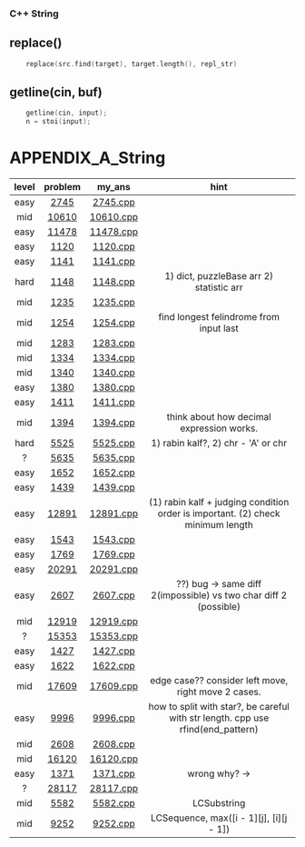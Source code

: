 ### C++ String
## replace()
```c++
	replace(src.find(target), target.length(), repl_str)
```
## getline(cin, buf)
```c++
	getline(cin, input);
	n = stoi(input);
```
# APPENDIX_A_String
| level | problem | my_ans | hint |
| :--: | :--: | :--: | :--: |
| easy | [2745](https://www.acmicpc.net/problem/2745) | [2745.cpp](./2745/2745.cpp) |  |
| mid | [10610](https://www.acmicpc.net/problem/10610) | [10610.cpp](./10610/10610.cpp) |  |
| easy | [11478](https://www.acmicpc.net/problem/11478) | [11478.cpp](./11478/11478.cpp) |  |
| easy | [1120](https://www.acmicpc.net/problem/1120) | [1120.cpp](./1120/1120.cpp) |  |
| easy | [1141](https://www.acmicpc.net/problem/1141) | [1141.cpp](./1141/1141.cpp) |  |
| hard | [1148](https://www.acmicpc.net/problem/1148) | [1148.cpp](./1148/1148.cpp) | 1) dict, puzzleBase arr 2) statistic arr |
| mid | [1235](https://www.acmicpc.net/problem/1235) | [1235.cpp](./1235/1235.cpp) |  |
| mid | [1254](https://www.acmicpc.net/problem/1254) | [1254.cpp](./1254/1254.cpp) | find longest felindrome from input last |
| mid | [1283](https://www.acmicpc.net/problem/1283) | [1283.cpp](./1283/1283.cpp) |  |
| mid | [1334](https://www.acmicpc.net/problem/1334) | [1334.cpp](./1334/1334.cpp) |  |
| mid | [1340](https://www.acmicpc.net/problem/1340) | [1340.cpp](./1340/1340.cpp) |  |
| easy | [1380](https://www.acmicpc.net/problem/1380) | [1380.cpp](./1380/1380.cpp) |  |
| easy | [1411](https://www.acmicpc.net/problem/1411) | [1411.cpp](./1411/1411.cpp) |  |
| mid | [1394](https://www.acmicpc.net/problem/1394) | [1394.cpp](./1394/1394.cpp) | think about how decimal expression works. |
| hard | [5525](https://www.acmicpc.net/problem/5525) | [5525.cpp](./5525/5525.cpp) | 1) rabin kalf?, 2) chr - 'A' or chr |
| ? | [5635](https://www.acmicpc.net/problem/5635) | [5635.cpp](./5635/5635.cpp) |  |
| easy | [1652](https://www.acmicpc.net/problem/1652) | [1652.cpp](./1652/1652.cpp) |  |
| easy | [1439](https://www.acmicpc.net/problem/1439) | [1439.cpp](./1439/1439.cpp) |  |
| easy | [12891](https://www.acmicpc.net/problem/12891) | [12891.cpp](./12891/12891.cpp) | (1) rabin kalf + judging condition order is important. (2) check minimum length |
| easy | [1543](https://www.acmicpc.net/problem/1543) | [1543.cpp](./1543/1543.cpp) |  |
| easy | [1769](https://www.acmicpc.net/problem/1769) | [1769.cpp](./1769/1769.cpp) |  |
| easy | [20291](https://www.acmicpc.net/problem/20291) | [20291.cpp](./20291/20291.cpp) |  |
| easy | [2607](https://www.acmicpc.net/problem/2607) | [2607.cpp](./2607/2607.cpp) | ??) bug -> same diff 2(impossible) vs two char diff 2 (possible) |
| mid | [12919](https://www.acmicpc.net/problem/12919) | [12919.cpp](./12919/12919.cpp) |  |
| ? | [15353](https://www.acmicpc.net/problem/15353) | [15353.cpp](./15353/15353.cpp) |  |
| easy | [1427](https://www.acmicpc.net/problem/1427) | [1427.cpp](./1427/1427.cpp) |  |
| easy | [1622](https://www.acmicpc.net/problem/1622) | [1622.cpp](./1622/1622.cpp) |  |
| mid | [17609](https://www.acmicpc.net/problem/17609) | [17609.cpp](./17609/17609.cpp) | edge case?? consider left move, right move 2 cases. |
| easy | [9996](https://www.acmicpc.net/problem/9996) | [9996.cpp](./9996/9996.cpp) | how to split with star?, be careful with str length. cpp use rfind(end_pattern) |
| mid | [2608](https://www.acmicpc.net/problem/2608) | [2608.cpp](./2608/2608.cpp) |  |
| mid | [16120](https://www.acmicpc.net/problem/16120) | [16120.cpp](./16120/16120.cpp) |  |
| easy | [1371](https://www.acmicpc.net/problem/1371) | [1371.cpp](./1371/1371.cpp) | wrong why? ->  |
| ? | [28117](https://www.acmicpc.net/problem/28117) | [28117.cpp](./28117/28117.cpp) |  |
| mid | [5582](https://www.acmicpc.net/problem/5582) | [5582.cpp](./5582/5582.cpp) | LCSubstring  |
| mid | [9252](https://www.acmicpc.net/problem/9252) | [9252.cpp](./9252/9252.cpp) | LCSequence, max([i - 1][j], [i][j - 1]) |
